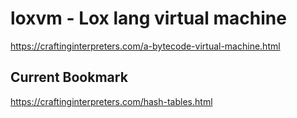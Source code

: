 # loxvm - Lox lang virtual machine

https://craftinginterpreters.com/a-bytecode-virtual-machine.html

## Current Bookmark
https://craftinginterpreters.com/hash-tables.html